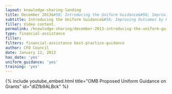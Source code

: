 ```yaml
---
layout: knowledge-sharing-landing
title: December 2013&#58; Introducing the Uniform Guidance&#58; Improving Outcomes by Reducing Red Tape for Financial Assistance
subtitle: Introducing the Uniform Guidance&#58; Improving Outcomes by Reducing Red Tape for Financial Assistance
filler: Video content.
permalink: /knowledge-sharing/december-2013-introducing-the-uniform-guidance-improving-outcomes-by-reducing-red-tape-for-financial-assistance/
type: financial-assistance
filler:  
filters: financial-assistance best-practice-guidance
author: CFO Council 
date: January 12, 2013
has_date: 'yes'
uniform_guidance: 'yes'
training: 'yes'
---
```


{% include youtube_embed.html title="OMB Proposed Uniform Guidance on Grants"  id="dlZfb9ALBck" %}  
